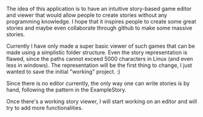 The idea of this application is to have an intuitive story-based game editor and viewer that would allow people to create stories without any programming knowledge. I hope that it inspires people to create some great stories and maybe even collaborate through github to make some massive stories.

Currently I have only made a super basic viewer of such games that can be made using a simplistic folder structure. Even the story representation is flawed, since the paths cannot exceed 5000 characters in Linux (and even less in windows). The representation will be the first thing to change, I just wanted to save the initial "working" project. :)

Since there is no editor currently, the only way one can write stories is by hand, following the pattern in the ExampleStory.

Once there's a working story viewer, I will start working on an editor and will try to add more functionalities.